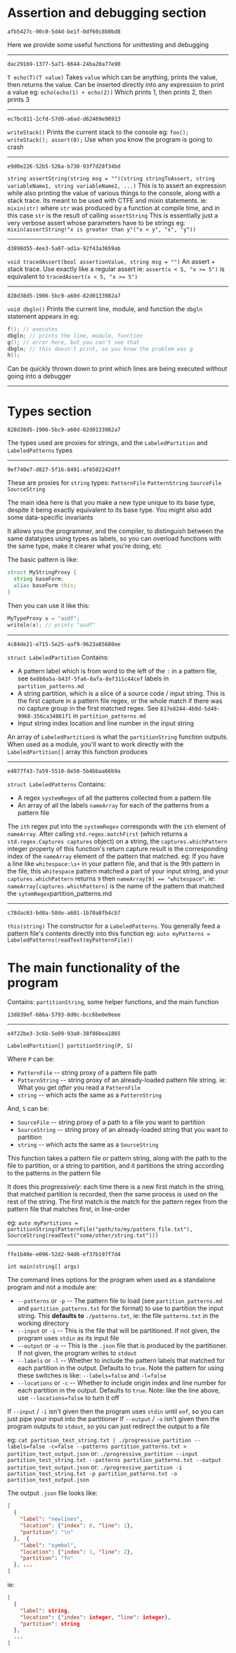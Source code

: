 

# Assertion and debugging section
`afb5427c-90c0-5d4d-be1f-0df60c8b0bd8`

Here we provide some useful functions for unittesting and debugging

---

`dac29169-1377-5a71-8644-24ba20a77e90`

`T echo(T)(T value)`
Takes `value` which can be anything, prints the value, then returns the value. Can be inserted directly into any expression to print a value
eg: `echo(echo(1) + echo(2))`
Which prints 1, then prints 2, then prints 3

---

`ec7bc811-2cfd-57d0-a6ad-d62469e98913`

`writeStack()`
Prints the current stack to the console
eg: `foo(); writeStack(); assert(0);`
Use when you know the program is going to crash

---

`e9d0e226-52b5-526a-b730-93f7d28f34bd`

`string assertString(string msg = "")(string stringToAssert, string variableName1, string variableName2, ...)`
This is to assert an expression while also printing the value of various things to the console, along with a stack trace. Its meant to be used with CTFE and mixin statements. ie: `mixin(str)` where `str` was produced by a function at compile time, and in this case `str` is the result of calling `assertString`
This is essentially just a very verbose assert whose parameters have to be strings
eg: `mixin(assertString!"x is greater than y"("x < y", "x", "y"))`

---

`d3898d55-4ee3-5a07-ad1a-92f43a3659ab`

`void tracedAssert(bool assertionValue, string msg = "")`
An assert + stack trace. Use exactly like a regular assert
ie: `assert(x < 5, "x >= 5")` is equivalent to `tracedAssert(x < 5, "x >= 5")`

---

`828d38d5-1906-5bc9-a60d-82d0133982a7`

`void dbgln()`
Prints the current line, module, and function the `dbgln` statement appears in
eg:
```D
f(); // executes
dbgln; // prints the line, module, function
g(); // error here, but you can't see that
dbgln; // this doesn't print, so you know the problem was g
h();
```
Can be quickly thrown down to print which lines are being executed without going into a debugger

---

# Types section
`828d38d5-1906-5bc9-a60d-82d0133982a7`

The types used are proxies for strings, and the `LabeledPartition` and `LabeledPatterns` types

---

`9ef740e7-d827-5f16-8491-af6502242dff`

These are proxies for `string` types:
`PatternFile`
`PatternString`
`SourceFile`
`SourceString`

The main idea here is that you make a new type unique to its base type, despite it being exactly equivalent to its base type. You might also add some data-specific invariants

It allows you the programmer, and the compiler, to distinguish between the same datatypes using types as labels, so you can overload functions with the same type, make it clearer what you're doing, etc

The basic pattern is like:
```D
struct MyStringProxy {
  string baseForm;
  alias baseForm this;
}
```
Then you can use it like this:
```D
MyTypeProxy x = "asdf";
writeln(x); // prints "asdf"
```

---

`4c84de21-e715-5e25-aaf9-9623a85680ee`

`struct LabeledPartition`
Contains:
* A pattern label which is from word to the left of the `:` in a pattern file, see `6e8b0a5a-b43f-5fa6-8afa-8ef311c44cef` labels in `partition_patterns.md`
* A string partition, which is a slice of a source code / input string. This is the first capture in a pattern file regex, or the whole match if there was no capture group in the first matched regex. See `817e8244-4b9d-5d49-9968-356ca34861f1` in `partition_patterns.md`
* Input string index location and line number in the input string

An array of `LabeledPartition`s is what the `partitionString` function outputs. When used as a module, you'll want to work directly with the `LabeledPartition[]` array this function produces

---

`e4877f43-7a59-5510-8e50-5b4bbaa66b9a`

`struct LabeledPatterns`
Contains:
* A regex `systemRegex` of all the patterns collected from a pattern file
* An array of all the labels `nameArray` for each of the patterns from a pattern file

The `ith` regex put into the `systemRegex` corresponds with the `ith` element of `nameArray`. After calling `std.regex.matchFirst` (which returns a `std.regex.Captures captures` object) on a string, the `captures.whichPattern` integer property of this function's return capture result is the corresponding index of the `nameArray` element of the pattern that matched. eg: If you have a line like `whitespace:\s+` in your pattern file, and that is the 9th pattern in the file, this `whitespace` pattern matched a part of your input string, and your `captures.whichPattern` returns `9` then `nameArray[9] == "whitespace"`. ie: `nameArray[captures.whichPattern]` is the name of the pattern that matched the `sytemRegex`partition_patterns.md

---

`c78dac63-bd0a-58de-a601-1b70a8fb4cb7`

`this(string)`
The constructor for a `LabeledPatterns`. You generally feed a pattern file's contents directly into this function
eg: `auto myPatterns = LabeledPatterns(readText(myPatternFile))`

# The main functionality of the program

Contains: `partitionString`, some helper functions, and the main function

`13d839ef-686a-5793-8d0c-bcc6be0e9eee`

---

`e4f22be3-3c6b-5e09-93a0-38f86bea1865`

`LabeledPartition[] partitionString(P, S)`

Where `P` can be:
* `PatternFile` -- string proxy of a pattern file path
* `PatternString` -- string proxy of an already-loaded pattern file string. ie: What you get *after* you read a `PatternFile`
* `string` -- which acts the same as a `PatternString`

And, `S` can be:
* `SourceFile` -- string proxy of a path to a file you want to partition
* `SourceString` -- string proxy of an already-loaded string that you want to partition
* `string` -- which acts the same as a `SourceString`

This function takes a pattern file or pattern string, along with the path to the file to partition, or a string to partition, and it partitions the string according to the patterns in the pattern file

It does this *progressively*: each time there is a new first match in the string, that matched partition is recorded, then the same process is used on the rest of the string. The first match is the match for the pattern regex from the pattern file that matches first, in line-order

eg: `auto myPartitions = partitionString(PatternFile("path/to/my/pattern_file.txt"), SourceString(readText("some/other/string.txt")))`

---

`ffe1b40e-e096-52d2-94d6-ef37b197f7d4`

`int main(string[] args)`

The command lines options for the program when used as a standalone program and not a module are:
* `--patterns` or `-p` -- The pattern file to load (see `partition_patterns.md` and `partition_patterns.txt` for the format) to use to partition the input string. This __defaults to__ `./patterns.txt`, ie: the file `patterns.txt` in the working directory
* `--input` or `-i` -- This is the file that will be partitioned. If not given, the program uses `stdin` as its input file
* `--output` or `-o` -- This is the `.json` file that is produced by the partitioner. If not given, the program writes to `stdout`
* `--labels` or `-l` -- Whether to include the pattern labels that matched for each partition in the output. Defaults to `true`. Note the pattern for using these switches is like: `--labels=false` and `-l=false`
* `--locations` or `-c` -- Whether to include origin index and line number for each partition in the output. Defaults to `true`. Note: like the line above, use `--locations=false` to turn it off

If `--input` / `-i` isn't given then the program uses `stdin` until `eof`, so you can just pipe your input into the partitioner
If `--output` / `-o` isn't given then the program outputs to `stdout`, so you can just redirect the output to a file

eg: `cat partition_test_string.txt | ./progressive_partition --labels=false -c=false --patterns partition_patterns.txt > partition_test_output.json`
or: `./progressive_partition --input partition_test_string.txt --patterns partition_patterns.txt --output partition_test_output.json`
or: `./progressive_partition -i partition_test_string.txt -p partition_patterns.txt -o partition_test_output.json`

The output `.json` file looks like:
```json
[
  {
    "label": "newlines",
    "location": {"index": 0, "line": 1},
    "partition": "\n"
  },  {
    "label": "symbol",
    "location": {"index": 1, "line": 2},
    "partition": "fn"
  }, ...
]
```
ie:
```json
[
  {
    "label": string,
    "location": {"index": integer, "line": integer},
    "partition": string
  },
  ...
]
```
